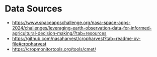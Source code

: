 # Data Sources
- https://www.spaceappschallenge.org/nasa-space-apps-2024/challenges/leveraging-earth-observation-data-for-informed-agricultural-decision-making/?tab=resources 
- https://github.com/nasaharvest/cropharvest?tab=readme-ov-file#cropharvest
- https://cropmonitortools.org/tools/cmet/
